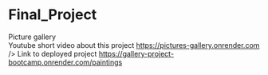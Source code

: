 # Final_Project
Picture gallery<br />
Youtube short video about this project https://pictures-gallery.onrender.com />
Link to deployed project https://gallery-project-bootcamp.onrender.com/paintings
